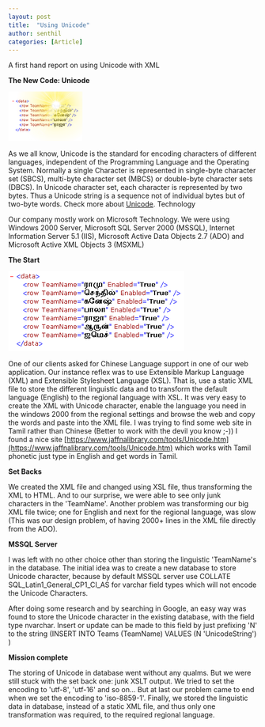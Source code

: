 ```yaml
---
layout: post
title:  "Using Unicode"
author: senthil
categories: [Article]
---
```


A first hand report on using Unicode with XML

**The New Code: Unicode**

![](/assets/images/Using%20Unicode/8849b988b82bd396096b1a040d74e7d4.jpg)

As we all know, Unicode is the standard for encoding characters of different languages, independent of the Programming Language and the Operating System. Normally a single Character is represented in single-byte character set (SBCS), multi-byte character set (MBCS) or double-byte character sets (DBCS). In Unicode character set, each character is represented by two bytes. Thus a Unicode string is a sequence not of individual bytes but of two-byte words. Check more about [Unicode](https://www.unicode.org/). Technology

Our company mostly work on Microsoft Technology. We were using Windows 2000 Server, Microsoft SQL Server 2000 (MSSQL), Internet Information Server 5.1 (IIS), Microsoft Active Data Objects 2.7 (ADO) and Microsoft Active XML Objects 3 (MSXML)

**The Start**

![](/assets/images/Using%20Unicode/d1a96482361f472a6763394ea1455bdd.jpg)

One of our clients asked for Chinese Language support in one of our web application. Our instance reflex was to use Extensible Markup Language (XML) and Extensible Stylesheet Language (XSL). That is, use a static XML file to store the different linguistic data and to transform the default language (English) to the regional language with XSL. It was very easy to create the XML with Unicode character, enable the language you need in the windows 2000 from the regional settings and browse the web and copy the words and paste into the XML file. I was trying to find some web site in Tamil rather than Chinese (Better to work with the devil you know ;-)) I found a nice site [https://www.jaffnalibrary.com/tools/Unicode.htm](https://www.jaffnalibrary.com/tools/Unicode.htm) which works with Tamil phonetic just type in English and get words in Tamil.

**Set Backs**

We created the XML file and changed using XSL file, thus transforming the XML to HTML. And to our surprise, we were able to see only junk characters in the 'TeamName'. Another problem was transforming our big XML file twice; one for English and next for the regional language, was slow (This was our design problem, of having 2000+ lines in the XML file directly from the ADO).

**MSSQL Server**

I was left with no other choice other than storing the linguistic 'TeamName's in the database. The initial idea was to create a new database to store Unicode character, because by default MSSQL server use COLLATE SQL_Latin1_General_CP1_CI_AS for varchar field types which will not encode the Unicode Characters.

After doing some research and by searching in Google, an easy way was found to store the Unicode character in the existing database, with the field type nvarchar. Insert or update can be made to this field by just prefixing 'N' to the string (INSERT INTO Teams (TeamName) VALUES (N 'UnicodeString') )

**Mission complete**

The storing of Unicode in database went without any qualms. But we were still stuck with the set back one: junk XSLT output. We tried to set the encoding to 'utf-8', 'utf-16' and so on... But at last our problem came to end when we set the encoding to 'iso-8859-1'. Finally, we stored the linguistic data in database, instead of a static XML file, and thus only one transformation was required, to the required regional language.

